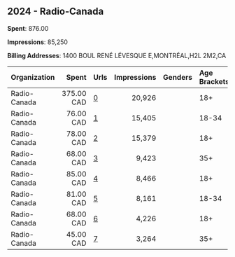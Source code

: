 ## 2024 - Radio-Canada 
**Spent**: 876.00

**Impressions**: 85,250

**Billing Addresses**: 1400 BOUL RENÉ LÉVESQUE E,MONTRÉAL,H2L 2M2,CA

|Organization|Spent|Urls|Impressions|Genders|Age Brackets|Country Codes|
|:---|---:|:---|---:|:---|:---|:---|
|Radio-Canada|375.00 CAD|[0](https://www.snap.com/political-ads/asset/3206430b3eb1bad566df2488cefbf8b3b05e010a9e09f3d9d2fb9f255dbec0c7?mediaType=mp4)|20,926||18+|canada|
|Radio-Canada|76.00 CAD|[1](https://www.snap.com/political-ads/asset/2f1e4cb639f75c6c182e7975bee35681a47975fb892c1a670e6f9b9a41468a23?mediaType=mp4)|15,405||18-34|canada|
|Radio-Canada|78.00 CAD|[2](https://www.snap.com/political-ads/asset/2f1e4cb639f75c6c182e7975bee35681a47975fb892c1a670e6f9b9a41468a23?mediaType=mp4)|15,379||18+|canada|
|Radio-Canada|68.00 CAD|[3](https://www.snap.com/political-ads/asset/2f1e4cb639f75c6c182e7975bee35681a47975fb892c1a670e6f9b9a41468a23?mediaType=mp4)|9,423||35+|canada|
|Radio-Canada|85.00 CAD|[4](https://www.snap.com/political-ads/asset/bc130302abcd98a4171590fa25bb429c2e2ee5d69e9eadc6848348ac7d3f4f44?mediaType=mp4)|8,466||18+|canada|
|Radio-Canada|81.00 CAD|[5](https://www.snap.com/political-ads/asset/bc130302abcd98a4171590fa25bb429c2e2ee5d69e9eadc6848348ac7d3f4f44?mediaType=mp4)|8,161||18-34|canada|
|Radio-Canada|68.00 CAD|[6](https://www.snap.com/political-ads/asset/c0056e71cee21f8d77118b26ccb1c7755cf0d56646dcb5ad5aae2b619cbff5c5?mediaType=mp4)|4,226||18+|canada|
|Radio-Canada|45.00 CAD|[7](https://www.snap.com/political-ads/asset/bc130302abcd98a4171590fa25bb429c2e2ee5d69e9eadc6848348ac7d3f4f44?mediaType=mp4)|3,264||35+|canada|
